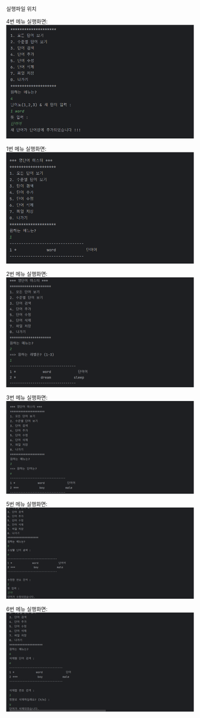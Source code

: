 실행파일 위치

4번 메뉴 실행화면:
<img src="https://github.com/batman-4/Project1_PP/blob/main/Screenshots-file/Screenshot%20(209).png?raw=true">


1번 메뉴 실행화면:
<img src="https://github.com/batman-4/Project1_PP/blob/main/Screenshots-file/Screenshot%20(210).png?raw=true">



2번 메뉴 실행화면:
<img src="https://github.com/batman-4/Project1_PP/blob/main/Screenshots-file/Screenshot%20(216).png?raw=true">


3번 메뉴 실행화면:
<img src="https://github.com/batman-4/Project1_PP/blob/main/Screenshots-file/Screenshot%20(217).png?raw=true">


5번 메뉴 실행화면:
<img src="https://github.com/batman-4/Project1_PP/blob/main/Screenshots-file/Screenshot%20(218).png?raw=true">


6번 메뉴 실행화면:
<img src="https://github.com/batman-4/Project1_PP/blob/main/Screenshots-file/Screenshot%20(219).png?raw=true">


